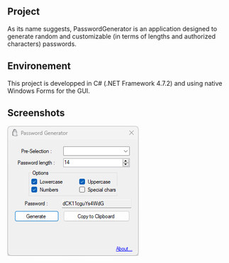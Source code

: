 ## Project

As its name suggests, PasswordGenerator is an application designed to generate random and customizable (in terms of lengths and authorized characters) passwords.

## Environement

This project is developped in C# (.NET Framework 4.7.2) and using native Windows Forms for the GUI.

## Screenshots

![Screenshot](PasswordGeneratorScreenshot.png)
